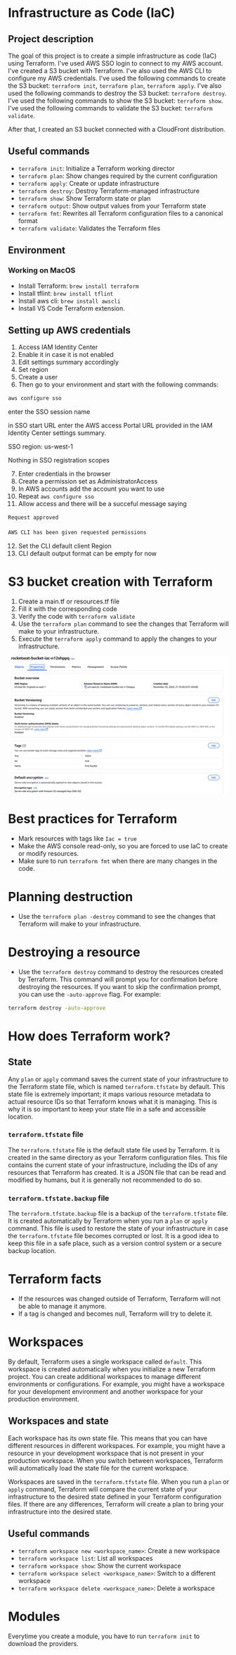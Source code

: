 # Infrastructure as Code (IaC)

## Project description
The goal of this project is to create a simple infrastructure as code (IaC) using Terraform. I've used AWS SSO login to connect to my AWS account. I've created a S3 bucket with Terraform. I've also used the AWS CLI to configure my AWS credentials. I've used the following commands to create the S3 bucket: `terraform init`, `terraform plan`, `terraform apply`. I've also used the following commands to destroy the S3 bucket: `terraform destroy`. I've used the following commands to show the S3 bucket: `terraform show`. I've used the following commands to validate the S3 bucket: `terraform validate`. 

After that, I created an S3 bucket connected with a CloudFront distribution.

## Useful commands

- `terraform init`: Initialize a Terraform working director
- `terraform plan`: Show changes required by the current configuration
- `terraform apply`: Create or update infrastructure
- `terraform destroy`: Destroy Terraform-managed infrastructure
- `terraform show`: Show Terraform state or plan
- `terraform output`: Show output values from your Terraform state
- `terraform fmt`: Rewrites all Terraform configuration files to a canonical format
- `terraform validate`: Validates the Terraform files

## Environment

### Working on MacOS

- Install Terraform: `brew install terraform`
- Install tflint: `brew install tflint`
- Install aws cli: `brew install awscli`
- Install VS Code Terraform extension.

## Setting up AWS credentials

1. Access IAM Identity Center
2. Enable it in case it is not enabled
3. Edit settings summary accordingly
4. Set region
5. Create a user
6. Then go to your environment and start with the following commands:

```bash
aws configure sso
````

enter the SSO session name

in SSO start URL enter the AWS access Portal URL provided in the IAM Identity Center settings summary.

SSO region: us-west-1

Nothing in SSO registration scopes

7. Enter credentials in the browser
8. Create a permission set as AdministratorAccess
9. In AWS accounts add the account you want to use
10. Repeat ```aws configure sso```
11. Allow access and there will be a succeful message saying 

```bash
Request approved

AWS CLI has been given requested permissions
```

12. Set the CLI default client Region
13. CLI default output format can be empty for now

# S3 bucket creation with Terraform

1. Create a main.tf or resources.tf file 
2. Fill it with the corresponding code
3. Verify the code with ```terraform validate```
4. Use the ```terraform plan``` command to see the changes that Terraform will make to your infrastructure.
5. Execute the ```terraform apply``` command to apply the changes to your infrastructure.

![created bucket in AWS console](image.png)

# Best practices for Terraform

- Mark resources with tags like ```Iac = true```
- Make the AWS console read-only, so you are forced to use IaC to create or modify resources.
- Make sure to run ```terraform fmt``` when there are many changes in the code.

# Planning destruction

- Use the ```terraform plan -destroy``` command to see the changes that Terraform will make to your infrastructure.

# Destroying a resource

- Use the ```terraform destroy``` command to destroy the resources created by Terraform. This command will prompt you for confirmation before destroying the resources. If you want to skip the confirmation prompt, you can use the ```-auto-approve``` flag. For example:

```bash
terraform destroy -auto-approve
```

# How does Terraform work?

## State

Any ```plan``` or ```apply``` command saves the current state of your infrastructure to the Terraform state file, which is named ```terraform.tfstate``` by default. This state file is extremely important; it maps various resource metadata to actual resource IDs so that Terraform knows what it is managing. This is why it is so important to keep your state file in a safe and accessible location.

### ```terraform.tfstate``` file

The ```terraform.tfstate``` file is the default state file used by Terraform. It is created in the same directory as your Terraform configuration files. This file contains the current state of your infrastructure, including the IDs of any resources that Terraform has created. It is a JSON file that can be read and modified by humans, but it is generally not recommended to do so.

### ```terraform.tfstate.backup``` file

The ```terraform.tfstate.backup``` file is a backup of the ```terraform.tfstate``` file. It is created automatically by Terraform when you run a ```plan``` or ```apply``` command. This file is used to restore the state of your infrastructure in case the ```terraform.tfstate``` file becomes corrupted or lost. It is a good idea to keep this file in a safe place, such as a version control system or a secure backup location.

# Terraform facts

- If the resources was changed outside of Terraform, Terraform will not be able to manage it anymore.
- If a tag is changed and becomes null, Terraform will try to delete it.

# Workspaces

By default, Terraform uses a single workspace called ```default```. This workspace is created automatically when you initialize a new Terraform project. You can create additional workspaces to manage different environments or configurations. For example, you might have a workspace for your development environment and another workspace for your production environment.

## Workspaces and state

Each workspace has its own state file. This means that you can have different resources in different workspaces. For example, you might have a resource in your development workspace that is not present in your production workspace. When you switch between workspaces, Terraform will automatically load the state file for the current workspace.

Workspaces are saved in the ```terraform.tfstate``` file. When you run a ```plan``` or ```apply``` command, Terraform will compare the current state of your infrastructure to the desired state defined in your Terraform configuration files. If there are any differences, Terraform will create a plan to bring your infrastructure into the desired state.

## Useful commands

- ```terraform workspace new <workspace_name>```: Create a new workspace
- ```terraform workspace list```: List all workspaces
- ```terraform workspace show```: Show the current workspace
- ```terraform workspace select <workspace_name>```: Switch to a different workspace
- ```terraform workspace delete <workspace_name>```: Delete a workspace

# Modules

Everytime you create a module, you have to run ```terraform init``` to download the providers.
